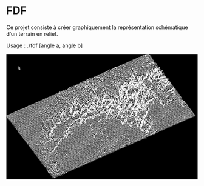 # FDF

Ce projet consiste à créer graphiquement la représentation schématique d’un terrain en relief.

Usage : ./fdf <filename> [angle a, angle b]

![Surface de Mars](https://github.com/BretzelLudique/fdf/blob/master/fdf_mars.png "Surface de Mars")
